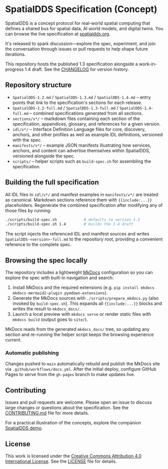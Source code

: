 # SpatialDDS Specification (Concept)

SpatialDDS is a concept protocol for real-world spatial computing that defines a shared bus for spatial data, AI world models, and digital twins. You can browse the live specification at [spatialdds.org](https://spatialdds.org).

It's released to spark discussion—explore the spec, experiment, and join the conversation through issues or pull requests to help shape future iterations.

This repository hosts the published 1.3 specification alongside a work-in-progress 1.4 draft. See the [CHANGELOG](CHANGELOG.md) for version history.


## Repository structure

- `SpatialDDS-1.2.md` / `SpatialDDS-1.3.md` / `SpatialDDS-1.4.md` – entry points that link to the specification's sections for each release.
- `SpatialDDS-1.2-full.md` / `SpatialDDS-1.3-full.md` / `SpatialDDS-1.4-full.md` – combined specifications generated from all sections.
- `sections/v*/` – markdown files containing each section of the specification, appendices, glossary, and references for a given version.
- `idl/v*/` – Interface Definition Language files for core, discovery, anchors, and other profiles as well as example IDL definitions, versioned with the spec.
- `manifests/v*/` – example JSON manifests illustrating how services, anchors, and content can advertise themselves within SpatialDDS, versioned alongside the spec.
- `scripts/` – helper scripts such as `build-spec.sh` for assembling the specification.

## Building the full specification

All IDL files in `idl/v*/` and manifest examples in `manifests/v*/` are treated as canonical. Markdown sections reference them with `{{include:...}}` placeholders. Regenerate the combined specification after modifying any of those files by running:

```bash
./scripts/build-spec.sh            # defaults to version 1.3
./scripts/build-spec.sh 1.4        # builds the 1.4 draft
```

The script injects the referenced IDL and manifest sources and writes `SpatialDDS-<version>-full.md` to the repository root, providing a convenient reference to the complete spec.

## Browsing the spec locally

The repository includes a lightweight [MkDocs](https://www.mkdocs.org/) configuration so you can explore the spec with built-in navigation and search:

1. Install MkDocs and the required extensions (e.g. `pip install mkdocs mkdocs-mermaid2-plugin pymdown-extensions`).
2. Generate the MkDocs sources with `./scripts/prepare_mkdocs.py` (also invoked by `build-spec.sh`). This expands all `{{include:...}}` blocks and writes the result to `mkdocs_docs/`.
3. Launch a local preview with `mkdocs serve` or render static files with `mkdocs build` (output goes to `site/`).

MkDocs reads from the generated `mkdocs_docs/` tree, so updating any section and re-running the helper script keeps the browsing experience current.

### Automatic publishing

Changes pushed to `main` automatically rebuild and publish the MkDocs site via `.github/workflows/docs.yml`. After the initial deploy, configure GitHub Pages to serve from the `gh-pages` branch to make updates live.

## Contributing

Issues and pull requests are welcome. Please open an issue to discuss large changes or questions about the specification. See the [CONTRIBUTING.md](CONTRIBUTING.md) file for more details.

For a practical illustration of the concepts, explore the companion [SpatialDDS demo](https://github.com/OpenArCloud/SpatialDDS-demo).

## License

This work is licensed under the [Creative Commons Attribution 4.0 International License](https://creativecommons.org/licenses/by/4.0/).
See the [LICENSE](LICENSE) file for details.
